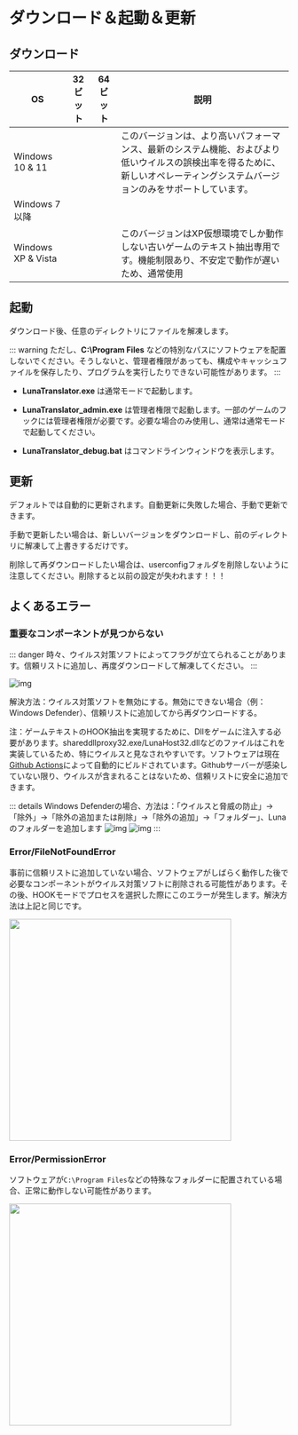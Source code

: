 # ダウンロード＆起動＆更新

## ダウンロード

| OS | 32ビット | 64ビット | 説明 |
| - | - | - | - |
| Windows 10 & 11 |  | <downloadbtn href="https://lunatranslator.org/Resource/DownloadLuna/x64_win10?doc=1"/> | このバージョンは、より高いパフォーマンス、最新のシステム機能、およびより低いウイルスの誤検出率を得るために、新しいオペレーティングシステムバージョンのみをサポートしています。
| Windows 7 以降 | <downloadbtn href="https://lunatranslator.org/Resource/DownloadLuna/x86_win7?doc=1"/> | <downloadbtn href="https://lunatranslator.org/Resource/DownloadLuna/x64_win7?doc=1"/> | |
| Windows XP & Vista | <downloadbtn href="https://lunatranslator.org/Resource/DownloadLuna/x86_winxp?doc=1"/> | | このバージョンはXP仮想環境でしか動作しない古いゲームのテキスト抽出専用です。機能制限あり、不安定で動作が遅いため、通常使用


## 起動

ダウンロード後、任意のディレクトリにファイルを解凍します。

::: warning
ただし、**C:\Program Files** などの特別なパスにソフトウェアを配置しないでください。そうしないと、管理者権限があっても、構成やキャッシュファイルを保存したり、プログラムを実行したりできない可能性があります。
:::

- **LunaTranslator.exe** は通常モードで起動します。

- **LunaTranslator_admin.exe** は管理者権限で起動します。一部のゲームのフックには管理者権限が必要です。必要な場合のみ使用し、通常は通常モードで起動してください。

- **LunaTranslator_debug.bat** はコマンドラインウィンドウを表示します。

## 更新

デフォルトでは自動的に更新されます。自動更新に失敗した場合、手動で更新できます。

手動で更新したい場合は、新しいバージョンをダウンロードし、前のディレクトリに解凍して上書きするだけです。

削除して再ダウンロードしたい場合は、userconfigフォルダを削除しないように注意してください。削除すると以前の設定が失われます！！！

## よくあるエラー

### 重要なコンポーネントが見つからない

::: danger
時々、ウイルス対策ソフトによってフラグが立てられることがあります。信頼リストに追加し、再度ダウンロードして解凍してください。
:::

![img](https://image.lunatranslator.org/zh/cantstart/2.jpg) 

解決方法：ウイルス対策ソフトを無効にする。無効にできない場合（例：Windows Defender）、信頼リストに追加してから再ダウンロードする。

注：ゲームテキストのHOOK抽出を実現するために、Dllをゲームに注入する必要があります。shareddllproxy32.exe/LunaHost32.dllなどのファイルはこれを実装しているため、特にウイルスと見なされやすいです。ソフトウェアは現在[Github Actions](https://github.com/HIllya51/LunaTranslator/actions)によって自動的にビルドされています。Githubサーバーが感染していない限り、ウイルスが含まれることはないため、信頼リストに安全に追加できます。

::: details Windows Defenderの場合、方法は：「ウイルスと脅威の防止」->「除外」->「除外の追加または削除」->「除外の追加」->「フォルダー」、Lunaのフォルダーを追加します
![img](https://image.lunatranslator.org/zh/cantstart/4.png) 
![img](https://image.lunatranslator.org/zh/cantstart/3.png) 
::: 

### Error/FileNotFoundError

事前に信頼リストに追加していない場合、ソフトウェアがしばらく動作した後で必要なコンポーネントがウイルス対策ソフトに削除される可能性があります。その後、HOOKモードでプロセスを選択した際にこのエラーが発生します。解決方法は上記と同じです。

<img src="https://image.lunatranslator.org/zh/notfound.png" width=400>

### Error/PermissionError

ソフトウェアが`C:\Program Files`などの特殊なフォルダーに配置されている場合、正常に動作しない可能性があります。

<img src="https://image.lunatranslator.org/zh/cantstart/6.png" width=400>
